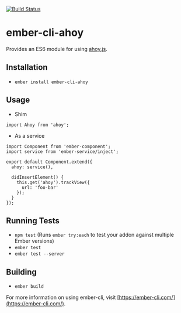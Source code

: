 [![Build Status](https://travis-ci.org/MammothHR/ember-cli-ahoy.svg?branch=master)](https://travis-ci.org/MammothHR/ember-cli-ahoy)

# ember-cli-ahoy

Provides an ES6 module for using [ahoy.js](https://github.com/ankane/ahoy.js).

## Installation

* `ember install ember-cli-ahoy`

## Usage

* Shim

```
import Ahoy from 'ahoy';
```

* As a service

```
import Component from 'ember-component';
import service from 'ember-service/inject';

export default Component.extend({
  ahoy: service(),

  didInsertElement() {
    this.get('ahoy').trackView({
      url: 'foo-bar'
    });
  }
});
```

## Running Tests

* `npm test` (Runs `ember try:each` to test your addon against multiple Ember versions)
* `ember test`
* `ember test --server`

## Building

* `ember build`

For more information on using ember-cli, visit [https://ember-cli.com/](https://ember-cli.com/).
